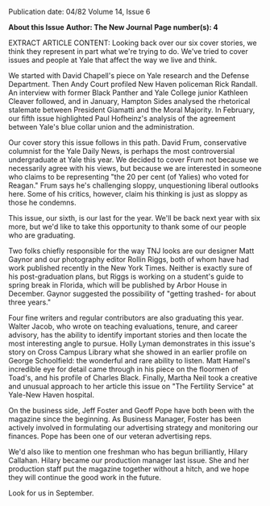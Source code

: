 Publication date: 04/82
Volume 14, Issue 6

**About this Issue**
**Author: The New Journal**
**Page number(s): 4**

EXTRACT ARTICLE CONTENT:
Looking back over our six cover stories, we think they represent in part what we're trying to do. We've tried to cover issues and people at Yale that affect the way we live and think. 

We started with David Chapell's piece on Yale research and the Defense Department. Then Andy Court profiled New Haven policeman Rick Randall. An interview with former Black Panther and Yale College junior Kathleen Cleaver followed, and in January, Hampton Sides analysed the rhetorical stalemate between President Giamatti and the Moral Majority. In February, our fifth issue highlighted Paul Hofheinz's analysis of the agreement between Yale's blue collar union and the administration. 

Our cover story this issue follows in this path. David Frum, conservative columnist for the Yale Daily News, is perhaps the most controversial undergraduate at Yale this year. We decided to cover Frum not because we necessarily agree with his views, but because we are interested in someone who claims to be representing "the 20 per cent (of Yalies) who voted for Reagan." Frum says he's challenging sloppy, unquestioning liberal outlooks here. Some of his critics, however, claim his thinking is just as sloppy as those he condemns. 

This issue, our sixth, is our last for the year. We'll be back next year with six more, but we'd like to take this opportunity to thank some of our people who are graduating. 

Two folks chiefly responsible for the way TNJ looks are our designer Matt Gaynor and our photography editor Rollin Riggs, both of whom have had work published recently in the New York Times. Neither is exactly sure of his post-graduation plans, but Riggs is working on a student's guide to spring break in Florida, which will be published by Arbor House in December. Gaynor suggested the possibility of "getting trashed- for about three years." 

Four fine writers and regular contributors are also graduating this year. Walter Jacob, who wrote on teaching evaluations, tenure, and career advisory, has the ability to identify important stories and then locate the most interesting angle to pursue. Holly Lyman demonstrates in this issue's story on Cross Campus Library what she showed in an earlier profile on George Schoolfield: the wonderful and rare ability to listen. Matt Hamel's incredible eye for detail came through in his piece on the floormen of Toad's, and his profile of Charles Black. Finally, Martha Neil took a creative and unusual approach to her article this issue on "The Fertility Service" at Yale-New Haven hospital. 

On the business side, Jeff Foster and Geoff Pope have both been with the magazine since the beginning. As Business Manager, Foster has been actively involved in formulating our advertising strategy and monitoring our finances. Pope has been one of our veteran advertising reps. 

We'd also like to mention one freshman who has begun brilliantly, Hilary Callahan. Hilary became our production manager last issue. She and her production staff put the magazine together without a hitch, and we hope they will continue the good work in the future. 

Look for us in September.